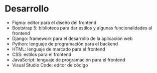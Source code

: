 # Desarrollo

- Figma: editor para el diseño del frontend
- Bootstrap 5: biblioteca para dar estilos y algunas funcionalidades al frontend
- Django: framework para el desarrollo de la aplicación web
- Python: lenguaje de programación para el backend
- HTML: lenguaje de marcado para el frontend
- CSS: estilos para el frontend
- JavaScript: lenguaje de programación para el frontend
- Visual Studio Code: editor de código
